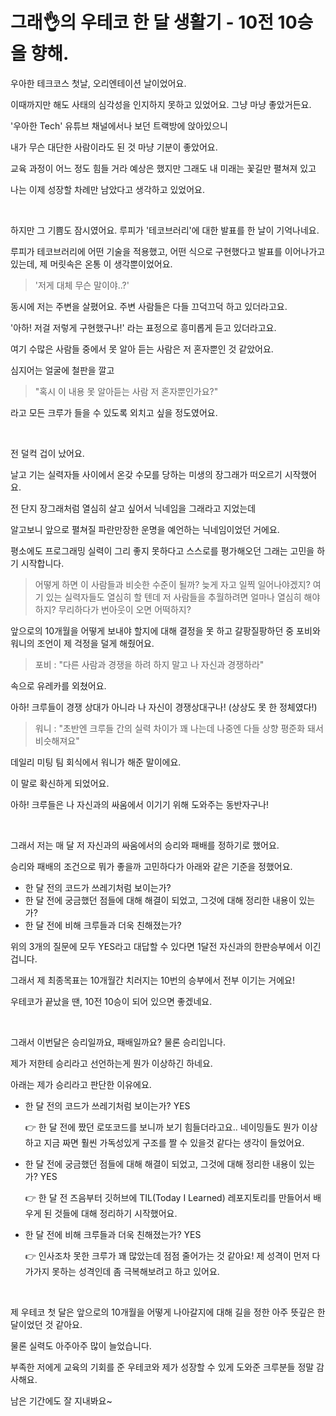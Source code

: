 # 그래:ok_hand:의 우테코 한 달 생활기 - 10전 10승을 향해.

우아한 테크코스 첫날, 오리엔테이션 날이었어요.

이때까지만 해도 사태의 심각성을 인지하지 못하고 있었어요. 그냥 마냥 좋았거든요. 

'우아한 Tech' 유튜브 채널에서나 보던 트랙방에 앉아있으니 

내가 무슨 대단한 사람이라도 된 것 마냥 기분이 좋았어요. 

교육 과정이 어느 정도 힘들 거라 예상은 했지만 그래도 내 미래는 꽃길만 펼쳐져 있고 

나는 이제 성장할 차례만 남았다고 생각하고 있었어요.

</br>

하지만 그 기쁨도 잠시였어요. 루피가 '테코브러리'에 대한 발표를 한 날이 기억나네요. 

루피가 테코브러리에 어떤 기술을 적용했고, 어떤 식으로 구현했다고 발표를 이어나가고 있는데, 제 머릿속은 온통 이 생각뿐이었어요.

> '저게 대체 무슨 말이야..?'

동시에 저는 주변을 살폈어요. 주변 사람들은 다들 끄덕끄덕 하고 있더라고요. 

'아하! 저걸 저렇게 구현했구나!' 라는 표정으로 흥미롭게 듣고 있더라고요. 

여기 수많은 사람들 중에서 못 알아 듣는 사람은 저 혼자뿐인 것 같았어요. 

심지어는 얼굴에 철판을 깔고

> "혹시 이 내용 못 알아듣는 사람 저 혼자뿐인가요?"

라고 모든 크루가 들을 수 있도록 외치고 싶을 정도였어요.

</br>

전 덜컥 겁이 났어요.

날고 기는 실력자들 사이에서 온갖 수모를 당하는 미생의 장그래가 떠오르기 시작했어요.

전 단지 장그래처럼 열심히 살고 싶어서 닉네임을 그래라고 지었는데 

알고보니 앞으로 펼쳐질 파란만장한 운명을 예언하는 닉네임이었던 거에요.

평소에도 프로그래밍 실력이 그리 좋지 못하다고 스스로를 평가해오던 그래는 고민을 하기 시작합니다.

> 어떻게 하면 이 사람들과 비슷한 수준이 될까? 늦게 자고 일찍 일어나야겠지? 여기 있는 실력자들도 열심히 할 텐데 저 사람들을 추월하려면 얼마나 열심히 해야 하지? 무리하다가 번아웃이 오면 어떡하지?

앞으로의 10개월을 어떻게 보내야 할지에 대해 결정을 못 하고 갈팡질팡하던 중 포비와 워니의 조언이 제 걱정을 덜게 해줬어요.

> 포비 : "다른 사람과 경쟁을 하려 하지 말고 나 자신과 경쟁하라"

속으로 유레카를 외쳤어요. 

아하! 크루들이 경쟁 상대가 아니라 나 자신이 경쟁상대구나! (상상도 못 한 정체였다!)

> 워니 : "초반엔 크루들 간의 실력 차이가 꽤 나는데 나중엔 다들 상향 평준화 돼서 비슷해져요"

데일리 미팅 팀 회식에서 워니가 해준 말이에요. 

이 말로 확신하게 되었어요.

아하! 크루들은 나 자신과의 싸움에서 이기기 위해 도와주는 동반자구나!

</br>

그래서 저는 매 달 저 자신과의 싸움에서의 승리와 패배를 정하기로 했어요.

승리와 패배의 조건으로 뭐가 좋을까 고민하다가 아래와 같은 기준을 정했어요.

- 한 달 전의 코드가 쓰레기처럼 보이는가?
- 한 달 전에 궁금했던 점들에 대해 해결이 되었고, 그것에 대해 정리한 내용이 있는가?
- 한 달 전에 비해 크루들과 더욱 친해졌는가? 

위의 3개의 질문에 모두 YES라고 대답할 수 있다면 1달전 자신과의 한판승부에서 이긴겁니다.

그래서 제 최종목표는 10개월간 치러지는 10번의 승부에서 전부 이기는 거에요!

우테코가 끝났을 땐, 10전 10승이 되어 있으면 좋겠네요.

</br>

그래서 이번달은 승리일까요, 패배일까요? 물론 승리입니다.

제가 저한테 승리라고 선언하는게 뭔가 이상하긴 하네요.

아래는 제가 승리라고 판단한 이유에요.

- 한 달 전의 코드가 쓰레기처럼 보이는가? YES

  :point_right: 한 달 전에 짰던 로또코드를 보니까 보기 힘들더라고요.. 네이밍들도 뭔가 이상하고 지금 짜면 훨씬 가독성있게 구조를 짤 수 있을것 같다는 생각이 들었어요.

- 한 달 전에 궁금했던 점들에 대해 해결이 되었고, 그것에 대해 정리한 내용이 있는가? YES

  :point_right: 한 달 전 즈음부터 깃허브에 TIL(Today I Learned) 레포지토리를 만들어서 배우게 된 것들에 대해 정리하기 시작했어요.

- 한 달 전에 비해 크루들과 더욱 친해졌는가? YES

  :point_right: 인사조차 못한 크루가 꽤 많았는데 점점 줄어가는 것 같아요! 제 성격이 먼저 다가가지 못하는 성격인데 좀 극복해보려고 하고 있어요.

</br>

제 우테코 첫 달은 앞으로의 10개월을 어떻게 나아갈지에 대해 길을 정한 아주 뜻깊은 한 달이었던 것 같아요.

물론 실력도 아주아주 많이 늘었습니다. 

부족한 저에게 교육의 기회를 준 우테코와 제가 성장할 수 있게 도와준 크루분들 정말 감사해요.

남은 기간에도 잘 지내봐요~